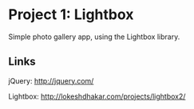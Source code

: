 # Project 1: Lightbox

Simple photo gallery app, using the Lightbox library.

## Links

jQuery: http://jquery.com/

Lightbox: http://lokeshdhakar.com/projects/lightbox2/